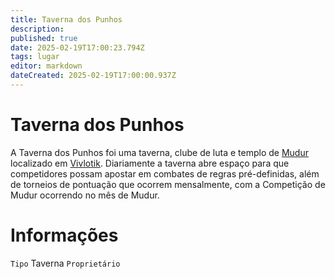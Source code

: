```yaml
---
title: Taverna dos Punhos
description: 
published: true
date: 2025-02-19T17:00:23.794Z
tags: lugar
editor: markdown
dateCreated: 2025-02-19T17:00:00.937Z
---
```


# Taverna dos Punhos
A Taverna dos Punhos foi uma taverna, clube de luta e templo de [Mudur](/divindades/panteao-das-treze-estrelas/mudur) localizado em [Vivlotik](/lugares/plano-material/drafeon/sudoeste-de-drafeon/vivlotik). Diariamente a taverna abre espaço para que competidores possam apostar em combates de regras pré-definidas, além de torneios de pontuação que ocorrem mensalmente, com a Competição de Mudur ocorrendo no mês de Mudur.

# Informações
`Tipo` Taverna
`Proprietário` 
